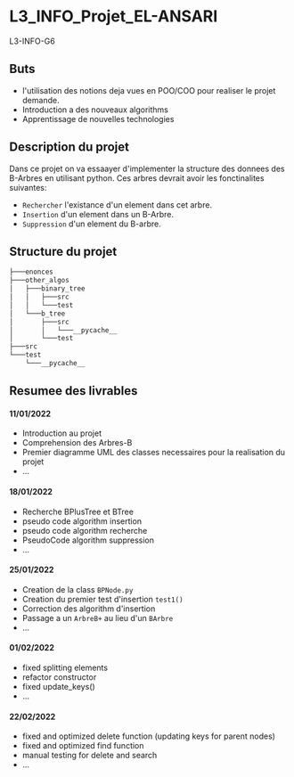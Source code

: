# L3_INFO_Projet_EL-ANSARI
L3-INFO-G6


## Buts
* l'utilisation des notions deja vues en POO/COO pour realiser le projet demande. 
* Introduction a des nouveaux algorithms
* Apprentissage de nouvelles technologies


## Description du projet
Dans ce projet on va essaayer d'implementer la structure des donnees des B-Arbres en utilisant python. Ces arbres devrait avoir les fonctinalites suivantes:
* `Rechercher` l'existance d'un element dans cet arbre.
* `Insertion` d'un element dans un B-Arbre.
* `Suppression` d'un element du B-arbre.


## Structure du projet
```bash
├───enonces
├───other_algos
│   ├───binary_tree
│   │   ├───src
│   │   └───test
│   └───b_tree
│       ├───src
│       │   └───__pycache__
│       └───test
├───src
└───test
    └───__pycache__
```  


## Resumee des livrables
#### 11/01/2022
* Introduction au projet
* Comprehension des Arbres-B 
* Premier diagramme UML des classes necessaires pour la realisation du projet
* ...

#### 18/01/2022
* Recherche BPlusTree et BTree
* pseudo code algorithm insertion
* pseudo code algorithm recherche
* PseudoCode algorithm suppression
* ...

#### 25/01/2022
* Creation de la class `BPNode.py`
* Creation du premier test d'insertion `test1()`
* Correction des algorithm d'insertion
* Passage a un `ArbreB+` au lieu d'un `BArbre`
* ...

#### 01/02/2022
* fixed splitting elements
* refactor constructor
* fixed update_keys()
* ...

#### 22/02/2022
* fixed and optimized delete function (updating keys for parent nodes)
* fixed and optimized find function
* manual testing for delete and search
* ...

